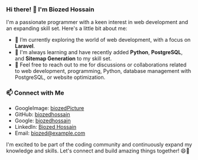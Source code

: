 ### Hi there! 👋 I'm Biozed Hossain

I'm a passionate programmer with a keen interest in web development and an expanding skill set. Here's a little bit about me:

- 🔭 I’m currently exploring the world of web development, with a focus on **Laravel**.
- 🌱 I'm always learning and have recently added **Python**, **PostgreSQL**, and **Sitemap Generation** to my skill set.
- 💬 Feel free to reach out to me for discussions or collaborations related to web development, programming, Python, database management with PostgreSQL, or website optimization.

### 📫 Connect with Me
- GoogleImage: [biozedPicture](https://www.google.com/search?sca_esv=563950002&sxsrf=AB5stBhUPLEjOm2g6sN1HKzQVUsUk1TDzA:1694244616825&q=biozed+hossain&tbm=isch&source=lnms&sa=X)
- GitHub: [biozedhossain](https://github.com/coderbiozed)
- Google: [biozedhossain](https://www.google.com/search?q=biozed+hossain)
- LinkedIn: [Biozed Hossain](https://www.linkedin.com/public-profile/settings?trk=d_flagship3_profile_self_view_public_profile)
- Email: biozed@example.com

I'm excited to be part of the coding community and continuously expand my knowledge and skills. Let's connect and build amazing things together! 😄🚀
